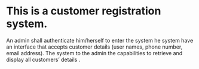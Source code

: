 # This is a customer registration system.
An admin shall authenticate him/herself to enter the system
he system  have an interface that accepts customer details (user names, 
phone number, email address). 
The system   to the admin the capabilities to retrieve and display all 
customers’ details .
